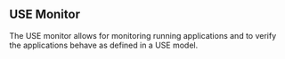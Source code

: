 ## USE Monitor
The USE monitor allows for monitoring running applications and to verify the applications behave as defined in a USE model.
